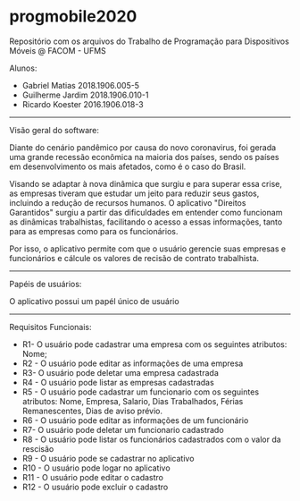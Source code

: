 # progmobile2020
Repositório com os arquivos do Trabalho de Programação para Dispositivos Móveis @ FACOM - UFMS


Alunos: 
* Gabriel Matias		2018.1906.005-5
* Guilherme Jardim	2018.1906.010-1
* Ricardo Koester		2016.1906.018-3



---------------------------------------------------------------------------------------------------------------------------------------


Visão geral do software: 

Diante do cenário pandêmico por causa do novo coronavirus, foi gerada uma grande recessão econômica na maioria dos países, sendo os países em desenvolvimento os mais afetados, como é o caso do Brasil.

Visando se adaptar à nova dinâmica que surgiu e para superar essa crise, as empresas tiveram que estudar um jeito para reduzir seus gastos, incluindo a redução de recursos humanos. O aplicativo "Direitos Garantidos" surgiu a partir das dificuldades em entender como funcionam as dinâmicas trabalhistas, facilitando o acesso a essas informações, tanto para as empresas como para os funcionários. 

Por isso, o aplicativo permite com que o usuário gerencie suas empresas e funcionários e cálcule os valores de recisão de contrato trabalhista.



---------------------------------------------------------------------------------------------------------------------------------------




Papéis de usuários: 

O aplicativo possui um papél único de usuário 



---------------------------------------------------------------------------------------------------------------------------------------



Requisitos Funcionais: 

* R1- O usuário pode cadastrar uma empresa com os seguintes atributos: Nome;
* R2 - O usuário pode editar as informações de uma empresa
* R3- O usuário pode deletar uma empresa cadastrada
* R4 - O usuário pode listar as empresas cadastradas 
* R5 - O usuário pode cadastrar um funcionario com os seguintes atributos: Nome, Empresa, Salario, Dias Trabalhados, Férias Remanescentes, Dias de aviso prévio.
* R6 - O usuário pode editar as informações de um funcionário
* R7- O usuário pode deletar um funcionario cadastrado
* R8 - O usuário pode listar os funcionários cadastrados com o valor da rescisão
* R9 - O usuário pode se cadastrar no aplicativo
* R10 - O usuário pode logar no aplicativo
* R11 - O usuário pode editar o cadastro
* R12 - O usuário pode excluir o cadastro




